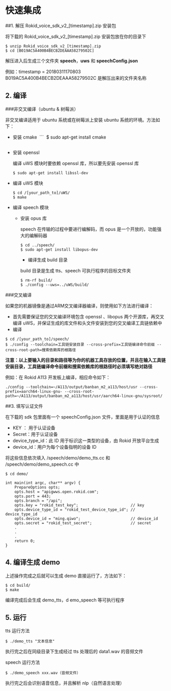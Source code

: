 # 快速集成

##1. 解压 Rokid_voice_sdk_v2_[timestamp].zip 安装包

将下载的 Rokid_voice_sdk_v2_[timestamp].zip 安装包放在你的目录下

   ```
$ unzip Rokid_voice_sdk_v2_[timestamp].zip
$ cd [B019AC5A400B4BECB2DEAAA58279502C]
   ```


解压进入后生成三个文件夹 **speech**，**uws** 和 **speechConfig.json**

例如：timestamp = 20180311170803<br>
      B019AC5A400B4BECB2DEAAA58279502C 是解压出来的文件夹名称


## 2. 编译

###非交叉编译（ubuntu & 树莓派）

非交叉编译适用于 ubuntu 系统或在树莓派上安装 ubuntu 系统的环境。方法如下：

* 安装 cmake
  ```
  $ sudo apt-get install cmake
  ```
  
* 安装 openssl 

  编译 uWS 模块时要依赖 openssl 库，所以要先安装 openssl 库

  ```
  $ sudo apt-get install libssl-dev
  ```

* 编译 uWS 模块

  ```
  $ cd /[your_path_to]/uWS/ 
  $ make
  ```

* 编译 speech 模块

  * 安装 opus 库

    speech 在传输的过程中要进行编解码，而 opus 是一个开放的，功能强大的编解码器

    ```
    $ cd ../speech/
    $ sudo apt-get install libopus-dev
    ```

    * 编译生成 build 目录

    build 目录是生成 tts、speech 可执行程序的目标文件夹

    ```
    $ rm-rf build/
    $ ./config --uws=../uWS/build/
    ```

###交叉编译

如果您的机器镜像是通过ARM交叉编译器编译，则使用如下方法进行编译：

* 首先需要保证您的交叉编译环境包含 openssl 、libopus 两个开源库，再交叉编译 uWS，并保证生成的库文件和头文件安装到您的交叉编译工具链依赖中
* 编译

```
$ cd /[your_path_to]/speech/
$ ./config --toolchain=工具链安装目录 --cross-prefix=工具链编译命令前缀 --cross-root-path=搜索依赖库的根路径
```

**注意：以上要输入的目录和路径等为你的机器工具存放的位置，并且在输入工具链安装目录，工具链编译命令前缀和搜索依赖库的根路径时必须填写绝对路径**

例如：在 Rokid A113 开发板上编译，相应命令如下：

```
./config --toolchain=~/A113/output/banban_m2_a113/host/usr --cross-prefix=aarch64-linux-gnu- --cross-root-path=~/A113/output/banban_m2_a113/host/usr/aarch64-linux-gnu/sysroot/
```

##3. 填写认证文件

在下载的 sdk 包里面有一个 speechConfig.json 文件，里面是用于认证的信息

- KEY ： 用于认证设备
- Secret：用于认证设备
- device_type_id：此 ID 用于标识这一类型的设备，由 Rokid 开放平台生成
- device_id：用户为每个设备指明的设备 ID

将这些信息依次填入 /speech/demo/demo_tts.cc 和 /speech/demo/demo_speech.cc 中

```
$ cd demo/
```

```
int main(int argc, char** argv) {
	PrepareOptions opts;
	opts.host = "apigwws.open.rokid.com";
	opts.port = 443;
	opts.branch = "/api";
	opts.key = "rokid_test_key";                       // key 
	opts.device_type_id = "rokid_test_device_type_id"; // device_type_id
	opts.device_id = "ming.qiwo";                      // device_id
	opts.secret = "rokid_test_secret";                 // secret
	.
	.
	.
	return 0;
}

```

## 4. 编译生成 demo

上述操作完成之后就可以生成 demo 直接运行了，方法如下：

```
$ cd build/
$ make
```

编译完成后会生成 demo_tts，d	emo_speech 等可执行程序

## 5. 运行

tts 运行方法

```
$ ./demo_tts "文本信息"
```

执行完之后在同级目录下生成经过 tts 处理后的 data1.wav 的音频文件

speech 运行方法

```
$ ./demo_speech xxx.wav（音频文件）
```

执行完之后会识别语音信息，并且解析 nlp（自然语言处理）

